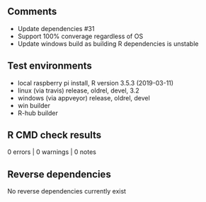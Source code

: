 ## Comments

* Update dependencies #31
* Support 100% converage regardless of OS
* Update windows build as building R dependencies is unstable

## Test environments

* local raspberry pi install, R version 3.5.3 (2019-03-11)
* linux (via travis) release, oldrel, devel, 3.2
* windows (via appveyor) release, oldrel, devel
* win builder
* R-hub builder

## R CMD check results

0 errors | 0 warnings | 0 notes

## Reverse dependencies

No reverse dependencies currently exist
